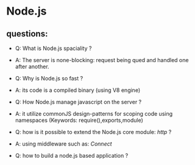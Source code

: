 Node.js
====

questions:
----
- Q:  What is Node.js spaciality ?
- A:  The server is none-blocking: request being qued and handled one after another.

- Q:  Why is Node.js so fast ?
- A:  its code is a compiled binary (using V8 engine) 

- Q:  How Node.js manage javascript on the server ?
- A:  it utilize commonJS design-patterns for scoping code using namespaces (Keywords: require(),exports,module)

- Q:  how is it possible to extend the Node.js core module: *http* ?
- A:  using middleware such as: *Connect*

- Q: how to build a node.js based application ?
 
